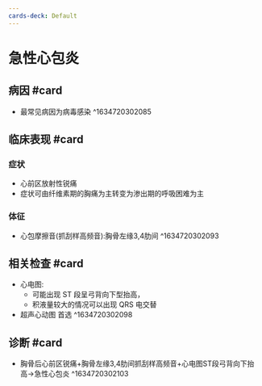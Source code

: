 ```yaml
---
cards-deck: Default
---
```


# 急性心包炎

## 病因 #card 
- 最常见病因为病毒感染
^1634720302085

## 临床表现 #card 
### 症状 
- 心前区放射性锐痛
- 症状可由纤维素期的胸痛为主转变为渗出期的呼吸困难为主
### 体征
- 心包摩擦音(抓刮样高频音):胸骨左缘3,4肋间
^1634720302093

## 相关检查 #card 
- 心电图:
	- 可能出现 ST 段呈弓背向下型抬高，
	- 积液量较大的情况可以出现 QRS 电交替 
- 超声心动图 首选
^1634720302098

## 诊断 #card 
- 胸骨后心前区锐痛+胸骨左缘3,4肋间抓刮样高频音+心电图ST段弓背向下抬高->急性心包炎
^1634720302103
